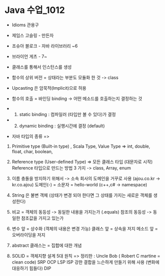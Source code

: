 # Java 수업_1012
* Idioms 관용구
* 제임스 고슬링 - 만든자
* 조슈아 블로크 - 자바 라이브러리 ~6
* 브라이언 게츠 - 7~

* 클래스를 통해서 인스턴스를 생성
* 함수의 상위 버전 = 상태라는 부분도 모듈화 한 것 -> class

* Upcasting 은 암묵적(Implicit)으로 허용
* 함수의 호출 = 바인딩 binding -> 어떤 메소드를 호출하는지 결정하는 것
* 1) static binding  : 컴파일러 (타입만 볼 수 있다)가 결정
* 2) dynamic binding : 실행시간에 결정 (default)

* 자바 타입의 종류 => 
1. Primitive type (Built-in type) , Scala Type, Value Type =>
 int, double, float, char, boolean, 
2. Reference type (User-defined Type) => 모든 클래스 타입 (대문자로 시작)
Reference 타입으로 만드는 방법 3 가지 -> class, Array, enum

1. 이름 충돌을 방지하기 위해서 -> 소속 회사의 도메인을 거꾸로 사용 (ajou.co.kr -> kr.co.ajou)
도메인(-) = 소문자 = hello-world
(c++,c# -> namespace)
2. String 은 불변 객체 (상태가 변경 되야 한다면 그 상태를 가지는 새로운 객체를 생성한다)
3. 비교 = 
객체의 동등성 -> 동일한 내용을 가지는가 (.equals)
참조의 동등성 -> 동일한 참조값을 가지고 있는가
4. 변수 앞  = 상수화 (객체의 내용은 변경 가능)
클래스 앞 = 상속을 저지
메소드 앞 = 오버라이딩을 저지
5. abstract 클래스는 = 집합에 대한 개념
6. SOLID = 객체지향 설계 5대 원칙
=> 정리한 : Uncle Bob ( Robert C martine = clean code)
SRP 
OCP
LSP
ISP 강한 결합을 느슨하게 만들기 위해 사용 (변화에 대응하기 힘들다)
DIP